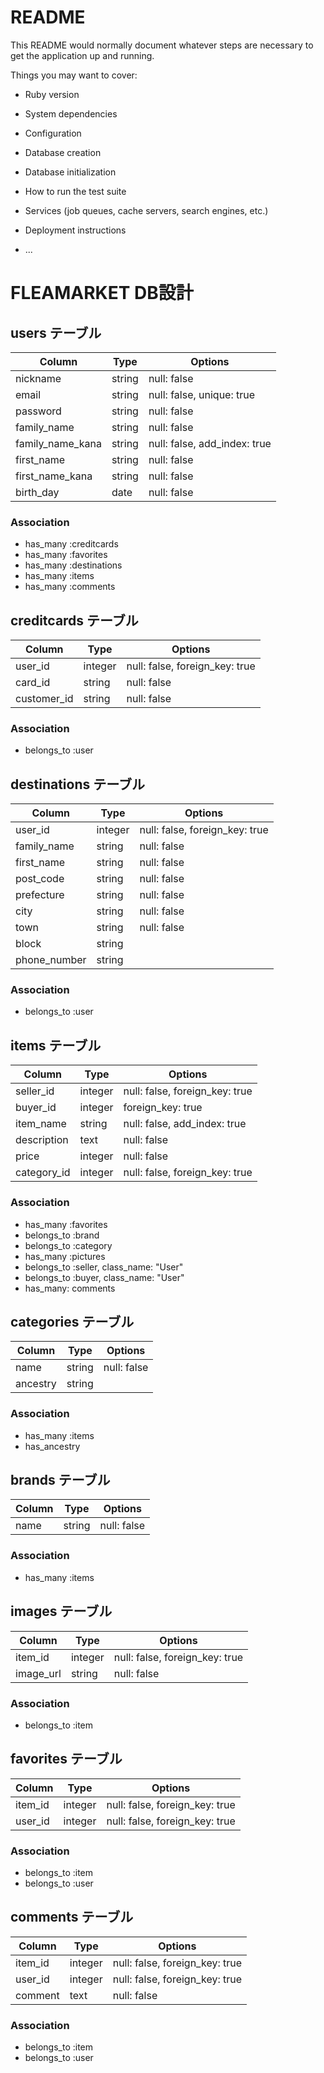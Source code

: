 # README

This README would normally document whatever steps are necessary to get the
application up and running.

Things you may want to cover:

* Ruby version

* System dependencies

* Configuration

* Database creation

* Database initialization

* How to run the test suite

* Services (job queues, cache servers, search engines, etc.)

* Deployment instructions

* ...

# FLEAMARKET DB設計
## users テーブル
|Column|Type|Options|
|------|----|-------|
|nickname|string|null: false|
|email|string|null: false, unique: true|
|password|string|null: false|
|family_name|string|null: false|
|family_name_kana|string|null: false, add_index: true|
|first_name|string|null: false|
|first_name_kana|string|null: false|
|birth_day|date|null: false|
### Association
- has_many :creditcards
- has_many :favorites
- has_many :destinations
- has_many :items
- has_many :comments

## creditcards テーブル
|Column|Type|Options|
|------|----|-------|
|user_id|integer|null: false, foreign_key: true|
|card_id|string|null: false|
|customer_id|string|null: false|
### Association
- belongs_to :user

## destinations テーブル
|Column|Type|Options|
|------|----|-------|
|user_id|integer|null: false, foreign_key: true|
|family_name|string|null: false|
|first_name|string|null: false|
|post_code|string|null: false|
|prefecture|string|null: false|
|city|string|null: false|
|town|string|null: false|
|block|string|
|phone_number|string|
### Association
- belongs_to :user

## items テーブル
|Column|Type|Options|
|------|----|-------|
|seller_id|integer|null: false, foreign_key: true|
|buyer_id|integer|foreign_key: true|
|item_name|string|null: false, add_index: true|
|description|text|null: false|
|price|integer|null: false|
|category_id|integer|null: false, foreign_key: true|
### Association
- has_many :favorites
- belongs_to :brand 
- belongs_to :category 
- has_many :pictures
- belongs_to :seller, class_name: "User"
- belongs_to :buyer, class_name: "User"
- has_many: comments

## categories テーブル
|Column|Type|Options|
|------|----|-------|
|name|string|null: false|
|ancestry|string|
### Association
- has_many :items
- has_ancestry

## brands テーブル
|Column|Type|Options|
|------|----|-------|
|name|string|null: false|
### Association
- has_many :items

## images テーブル
|Column|Type|Options|
|------|----|-------|
|item_id|integer|null: false, foreign_key: true|
|image_url|string|null: false|
### Association
- belongs_to :item

## favorites テーブル
|Column|Type|Options|
|------|----|-------|
|item_id|integer|null: false, foreign_key: true|
|user_id|integer|null: false, foreign_key: true|
### Association
- belongs_to :item
- belongs_to :user

## comments テーブル
|Column|Type|Options|
|------|----|-------|
|item_id|integer|null: false, foreign_key: true|
|user_id|integer|null: false, foreign_key: true|
|comment|text|null: false|
### Association
- belongs_to :item
- belongs_to :user
